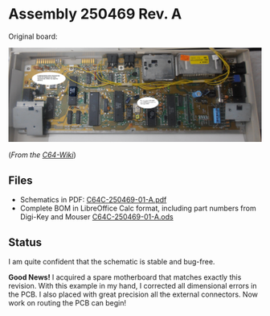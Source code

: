 # Assembly 250469 Rev. A

Original board:

<img src="docs/C64_PCB_Assy250469_Schematic252311RevA.jpg" alt="250469 Rev. A board" width="800"/>

(_From the [C64-Wiki](https://www.c64-wiki.com/wiki/Motherboard)_)

## Files

- Schematics in PDF: [C64C-250469-01-A.pdf](C64C-250469-01-A.pdf)
- Complete BOM in LibreOffice Calc format, including part numbers from Digi-Key and Mouser
  [C64C-250469-01-A.ods](C64C-250469-01-A.ods)

## Status

I am quite confident that the schematic is stable and bug-free.

**Good News!** I acquired a spare motherboard that matches exactly this revision.
With this example in my hand, I corrected all dimensional errors in the PCB.
I also placed with great precision all the external connectors.
Now work on routing the PCB can begin!
